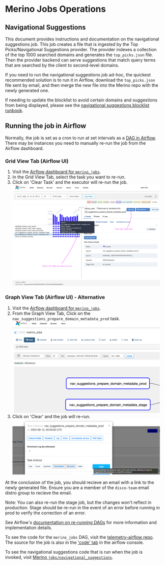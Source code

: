 # Merino Jobs Operations

## Navigational Suggestions
This document provides instructions and documentation on the navigational suggestions job.
This job creates a file that is ingested by the Top Picks/Navigational Suggestions provider.
The provider indexes a collection of the top 1000 searched domains and generates the `top_picks.json` file.  Then the provider backend can serve suggestions that match query terms that are searched by the client to second-level domains.

If you need to run the navigational suggestions job ad-hoc, the quickest recommended solution is to run it in Airflow, download the `top_picks.json` file sent by email,
and then merge the new file into the Merino repo with the newly generated one.

If needing to update the blocklist to avoid certain domains and suggestions from being displayed,
please see the [navigational suggestions blocklist runbook][nav_sug_blocklist_runbook].

## Running the job in Airflow
Normally, the job is set as a cron to run at set intervals as a [DAG in Airflow][airflow_docs].
There may be instances you need to manually re-run the job from the Airflow dashboard.

### Grid View Tab (Airflow UI)
1. Visit the [Airflow dashboard for `merino_jobs`][merino_jobs-grid].
2. In the Grid View Tab, select the task you want to re-run.
3. Click on 'Clear Task' and the executor will re-run the job.
![merino_jobs UI Diagram](dag_ui.png "merino_jobs UI Diagram")

### Graph View Tab (Airflow UI) - Alternative
1. Visit the [Airflow dashboard for `merino_jobs`][merino_jobs-graph].
2. From the Graph View Tab, Click on the `nav_suggestions_prepare_domain_metadata_prod` task.
![merino_jobs Nav Suggest Graph View](nav_sug_graph_view.png "merino_jobs UI Graph View")
3. Click on 'Clear' and the job will re-run.
![merino_jobs UI Task Instance Clear](nav_task_instance_clear.png "merino_jobs UI Task Clear")

At the conclusion of the job, you should recieve an email with a link to the newly generated file. Ensure you are a member of the `disco-team` email distro group to recieve the email.

Note: You can also re-run the stage job, but the changes won't reflect in production. Stage should be re-run in the event of an error before running in prod to verify the correction of an error.


See Airflow's [documentation on re-running DAGs][airflow_rerun_dag] for more information and implementation details.


To see the code for the `merino_jobs` DAG, visit the [telemetry-airflow repo][merino_jobs_repo]. The source for the job is also in the ['code' tab][merino_jobs_code] in the airflow console.

To see the navigational suggestions code that is run when the job is invoked, visit [Merino `jobs/navigational_suggestions`][nav_sug_dir].

[nav_sug_blocklist_runbook]: https://github.com/mozilla-services/merino-py/blob/main/docs/operations/blocklist-nav-suggestions.md
[nav_sug_dir]: https://github.com/mozilla-services/merino-py/tree/main/merino/jobs/navigational_suggestions
[airflow_docs]: https://airflow.apache.org/docs/apache-airflow/stable/public-airflow-interface.html#dags
[airflow_rerun_dag]: https://airflow.apache.org/docs/apache-airflow/stable/core-concepts/dag-run.html#re-run-dag
[merino_jobs_repo]: https://github.com/mozilla/telemetry-airflow/blob/main/dags/merino_jobs.py
[merino_jobs_code]: https://workflow.telemetry.mozilla.org/dags/merino_jobs/code?root=
[merino_jobs-grid]: https://workflow.telemetry.mozilla.org/dags/merino_jobs/grid
[merino_jobs-graph]: https://workflow.telemetry.mozilla.org/dags/merino_jobs/graph?root=
